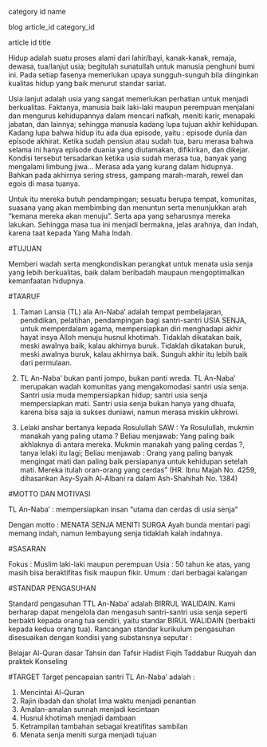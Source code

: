 category
    id
    name


blog
    article_id
    category_id

article
    id
    title





















Hidup adalah suatu proses alami dari lahir/bayi, kanak-kanak, remaja, dewasa, tua/lanjut usia; begitulah sunatullah untuk manusia penghuni bumi ini. Pada setiap fasenya memerlukan upaya sungguh-sunguh bila diinginkan kualitas hidup yang baik menurut standar sariat.

Usia lanjut adalah usia yang sangat memerlukan perhatian untuk menjadi berkualitas. Faktanya, manusia baik laki-laki maupun perempuan menjalani dan mengurus kehidupannya dalam mencari nafkah, meniti karir, menapaki jabatan, dan lainnya; sehingga manusia kadang lupa tujuan akhir kehidupan. Kadang lupa bahwa hidup itu ada dua episode, yaitu : episode dunia dan episode akhirat. Ketika sudah pensiun atau sudah tua, baru merasa bahwa selama ini hanya episode duania yang diutamakan, difikirkan, dan dikejar. Kondisi tersebut tersadarkan ketika usia sudah merasa tua, banyak yang mengalami limbung jiwa... Merasa ada yang kurang dalam hidupnya. Bahkan pada akhirnya sering stress, gampang marah-marah, rewel dan egois di masa tuanya.

Untuk itu mereka butuh pendampingan; sesuatu berupa tempat, komunitas, suasana yang akan membimbing dan menuntun serta menunjukkan arah “kemana mereka akan menuju”. Serta apa yang seharusnya mereka lakukan. Sehingga masa tua ini menjadi bermakna, jelas arahnya, dan indah, karena taat kepada Yang Maha Indah.


#TUJUAN

Memberi wadah serta mengkondisikan perangkat untuk menata usia senja yang lebih berkualitas, baik dalam beribadah maupaun mengoptimalkan kemanfaatan hidupnya.


#TA’ARUF

1. Taman Lansia (TL) ala An-Naba’ adalah tempat pembelajaran, pendidikan, pelatihan, pendampingan bagi santri-santri USIA SENJA, untuk memperdalam agama, mempersiapkan diri menghadapi akhir hayat insya Alloh menuju husnul khotimah.
Tidaklah dikatakan baik, meski awalnya baik, kalau akhirnya buruk. Tidaklah dikatakan buruk, meski awalnya buruk, kalau akhirnya baik. Sunguh akhir itu lebih baik dari permulaan.

2. TL An-Naba’ bukan panti jompo, bukan panti wreda.
TL An-Naba’ merupakan wadah komunitas yang mengakomodasi santri usia senja.
Santri usia muda mempersiapkan hidup; santri usia senja mempersiapkan mati. Santri usia senja bukan hanya yang dhuafa, karena bisa saja ia sukses duniawi, namun merasa miskin ukhrowi.

3. Lelaki anshar bertanya kepada Rosulullah SAW :
Ya Rosulullah, mukmin manakah yang paling utama ? Beliau menjawab: Yang paling baik akhlaknya di antara mereka. Mukmin manakah yang paling cerdas ?, tanya lelaki itu lagi; Beliau menjawab : Orang yang paling banyak mengingat mati dan paling baik persiapanya untuk kehidupan setelah mati. Mereka itulah oran-orang yang cerdas”
(HR. Ibnu Majah No. 4259, dihasankan Asy-Syaih Al-Albani ra dalam Ash-Shahihah No. 1384)


#MOTTO DAN MOTIVASI

TL An-Naba’ : mempersiapkan insan “utama dan cerdas di usia senja”

Dengan motto : MENATA SENJA MENITI SURGA
Ayah bunda mentari pagi memang indah, namun lembayung senja tidaklah kalah indahnya.


#SASARAN

Fokus   : Muslim laki-laki maupun perempuan
Usia     : 50 tahun ke atas, yang masih bisa beraktifitas fisik maupun fikir.
Umum  : dari berbagai kalangan


#STANDAR PENGASUHAN

Standard pengasuhan TTL An-Naba’ adalah BIRRUL WALIDAIN. Kami berharap dapat mengelola dan mengasuh santri-santri usia senja seperti berbakti kepada orang tua sendiri, yaitu standar BIRUL WALIDAIN (berbakti kepada kedua orang tua). Rancangan standar kurikulum pengasuhan disesuaikan dengan kondisi yang substansnya seputar :

Belajar Al-Quran dasar
Tahsin dan Tafsir
Hadist
Fiqih
Taddabur
Ruqyah dan praktek
Konseling


#TARGET
Target pencapaian santri TL An-Naba’ adalah :
1. Mencintai Al-Quran
2. Rajin ibadah dan sholat lima waktu menjadi penantian
3. Amalan-amalan sunnah menjadi kecintaan
4. Husnul khotimah menjadi dambaan
5. Ketrampilan tambahan sebagai kreatifitas sambilan
6. Menata senja meniti surga menjadi tujuan